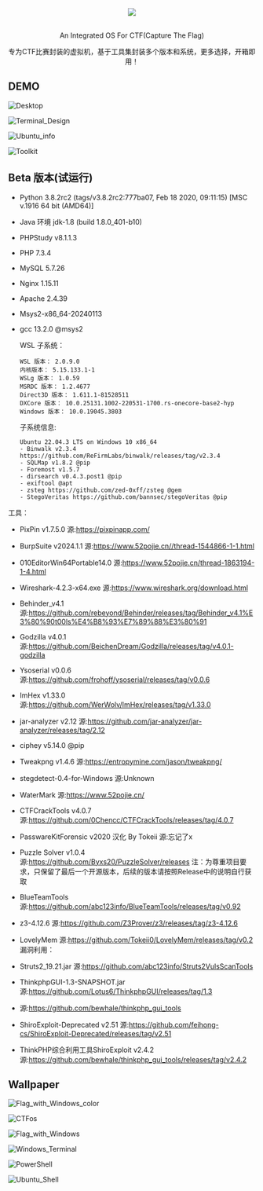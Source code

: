 <div align="center">  
    <img src="./img/logo.png">
    <br> </br>
    <p> An Integrated OS For CTF(Capture The Flag)</p>
    <p>专为CTF比赛封装的虚拟机，基于工具集封装多个版本和系统，更多选择，开箱即用！</p>
</div> 

## DEMO

![Desktop](./Demo/Desktop.png)

![Terminal_Design](./Demo/Terminal_Design.png)

![Ubuntu_info](./Demo/Ubuntu_info.png)

![Toolkit](./Demo/Toolkit.png)

## Beta 版本(试运行)

- Python 3.8.2rc2 (tags/v3.8.2rc2:777ba07, Feb 18 2020, 09:11:15) [MSC v.1916 64 bit (AMD64)]

- Java 环境 jdk-1.8 (build 1.8.0_401-b10)

- PHPStudy v8.1.1.3

 - PHP 7.3.4

 - MySQL 5.7.26

 - Nginx 1.15.11

 - Apache 2.4.39

 - Msys2-x86_64-20240113 

 - gcc 13.2.0 @msys2

    WSL 子系统：

    ```
    WSL 版本： 2.0.9.0
    内核版本： 5.15.133.1-1
    WSLg 版本： 1.0.59
    MSRDC 版本： 1.2.4677
    Direct3D 版本： 1.611.1-81528511
    DXCore 版本： 10.0.25131.1002-220531-1700.rs-onecore-base2-hyp
    Windows 版本： 10.0.19045.3803
    ```


    子系统信息:

    ```
    Ubuntu 22.04.3 LTS on Windows 10 x86_64
    - Binwalk v2.3.4 https://github.com/ReFirmLabs/binwalk/releases/tag/v2.3.4
    - SQLMap v1.8.2 @pip
    - Foremost v1.5.7
    - dirsearch v0.4.3.post1 @pip
    - exiftool @apt
    - zsteg https://github.com/zed-0xff/zsteg @gem
    - StegoVeritas https://github.com/bannsec/stegoVeritas @pip
    ```

工具：
 - PixPin v1.7.5.0 源:https://pixpinapp.com/
 - BurpSuite v2024.1.1 源:https://www.52pojie.cn//thread-1544866-1-1.html
 - 010EditorWin64Portable14.0 源:https://www.52pojie.cn/thread-1863194-1-4.html
 - Wireshark-4.2.3-x64.exe 源:https://www.wireshark.org/download.html
 - Behinder_v4.1 源:https://github.com/rebeyond/Behinder/releases/tag/Behinder_v4.1%E3%80%90t00ls%E4%B8%93%E7%89%88%E3%80%91
 - Godzilla v4.0.1 源:https://github.com/BeichenDream/Godzilla/releases/tag/v4.0.1-godzilla
 - Ysoserial v0.0.6 源:https://github.com/frohoff/ysoserial/releases/tag/v0.0.6
 - ImHex v1.33.0 源:https://github.com/WerWolv/ImHex/releases/tag/v1.33.0
 - jar-analyzer v2.12 源:https://github.com/jar-analyzer/jar-analyzer/releases/tag/2.12
 - ciphey v5.14.0 @pip
 - Tweakpng v1.4.6 源:https://entropymine.com/jason/tweakpng/
 - stegdetect-0.4-for-Windows 源:Unknown
 - WaterMark 源:https://www.52pojie.cn/
 - CTFCrackTools v4.0.7 源:https://github.com/0Chencc/CTFCrackTools/releases/tag/4.0.7
 - PasswareKitForensic v2020 汉化 By Tokeii 源:忘记了x
 - Puzzle Solver v1.0.4 源:https://github.com/Byxs20/PuzzleSolver/releases 注：为尊重项目要求，只保留了最后一个开源版本，后续的版本请按照Release中的说明自行获取
 - BlueTeamTools 源:https://github.com/abc123info/BlueTeamTools/releases/tag/v0.92
 - z3-4.12.6 源:https://github.com/Z3Prover/z3/releases/tag/z3-4.12.6
 - LovelyMem 源:https://github.com/Tokeii0/LovelyMem/releases/tag/v0.2
 漏洞利用：
  - Struts2_19.21.jar 源:https://github.com/abc123info/Struts2VulsScanTools

  - ThinkphpGUI-1.3-SNAPSHOT.jar 源:https://github.com/Lotus6/ThinkphpGUI/releases/tag/1.3
  - 源:https://github.com/bewhale/thinkphp_gui_tools
  - ShiroExploit-Deprecated v2.51 源:https://github.com/feihong-cs/ShiroExploit-Deprecated/releases/tag/v2.51
  - ThinkPHP综合利用工具ShiroExploit v2.4.2 源:https://github.com/bewhale/thinkphp_gui_tools/releases/tag/v2.4.2

## Wallpaper

![Flag_with_Windows_color](./wallpaper/Flag_with_Windows_color.png)

![CTFos](./wallpaper/CTFos.png)

![Flag_with_Windows](./wallpaper/Flag_with_Windows.png)

![Windows_Terminal](./wallpaper/Windows_Terminal.png)

![PowerShell](./wallpaper/PowerShell.png)

![Ubuntu_Shell](./wallpaper/Ubuntu_Shell.png)